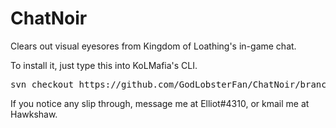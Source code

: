 # ChatNoir
Clears out visual eyesores from Kingdom of Loathing's in-game chat.

To install it, just type this into KoLMafia's CLI. 

<pre>svn checkout https://github.com/GodLobsterFan/ChatNoir/branches/release/</pre>

If you notice any slip through, message me at Elliot#4310, or kmail me at Hawkshaw.
